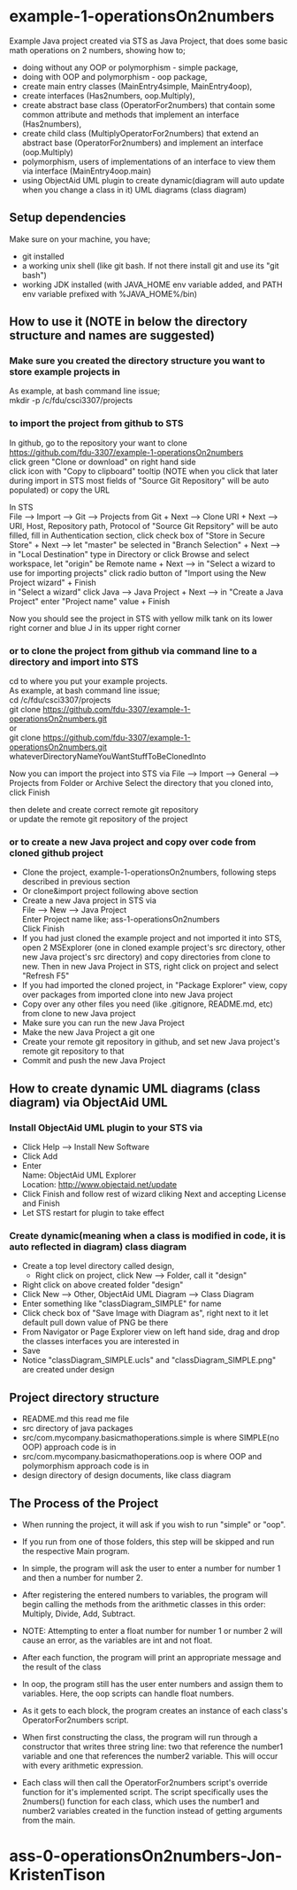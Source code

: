 # example-1-operationsOn2numbers
Example Java project created via STS as Java Project, that does some basic math operations on 2 numbers, showing how to;
- doing without any OOP or polymorphism - simple package,
- doing with OOP and polymorphism - oop package,
- create main entry classes (MainEntry4simple, MainEntry4oop),
- create interfaces (Has2numbers, oop.Multiply), 
- create abstract base class (OperatorFor2numbers) that contain some common attribute and methods that implement an interface (Has2numbers),
- create child class (MultiplyOperatorFor2numbers) that extend an abstract base (OperatorFor2numbers) and implement an interface (oop.Multiply)
- polymorphism, users of implementations of an interface to view them via interface (MainEntry4oop.main)
- using ObjectAid UML plugin to create dynamic(diagram will auto update when you change a class in it) UML diagrams (class diagram)

## Setup dependencies
Make sure on your machine, you have;
- git installed
- a working unix shell (like git bash. If not there install git and use its "git bash")
- working JDK installed (with JAVA_HOME env variable added, and PATH env variable prefixed with %JAVA_HOME%/bin)

## How to use it  (NOTE in below the directory structure and names are suggested)
### Make sure you created the directory structure you want to store example projects in
As example, at bash command line issue;<br>
mkdir -p /c/fdu/csci3307/projects

### to import the project from github to STS
In github, go to the repository your want to clone<br>
https://github.com/fdu-3307/example-1-operationsOn2numbers <br>
click green "Clone or download" on right hand side<br>
click icon with "Copy to clipboard" tooltip (NOTE when you click that later during import in STS most fields of "Source Git Repository" will be auto populated) or copy the URL

In STS<br>
File --> Import --> Git --> Projects from Git + Next --> Clone URI + Next --> URI, Host, Repository path, Protocol of "Source Git Repsitory" will be auto filled, fill in Authentication section, click check box of "Store in Secure Store" + Next --> let "master" be selected in "Branch Selection" + Next --> in "Local Destination" type in Directory or click Browse and select workspace, let "origin" be Remote name + Next  --> in "Select a wizard to use for importing projects" click radio button of "Import using the New Project wizard" + Finish<br>
in "Select a wizard" click Java --> Java Project + Next --> in "Create a Java Project" enter "Project name" value + Finish

Now you should see the project in STS with yellow milk tank on its lower right corner and blue J in its upper right corner  

### or to clone the project from github via command line to a directory and import into STS
cd to where you put your example projects.<br>
As example, at bash command line issue;<br>
cd /c/fdu/csci3307/projects <br>
git clone https://github.com/fdu-3307/example-1-operationsOn2numbers.git <br>
or<br>
git clone https://github.com/fdu-3307/example-1-operationsOn2numbers.git  whateverDirectoryNameYouWantStuffToBeClonedInto

Now you can import the project into STS via
File --> Import --> General --> Projects from Folder or Archive
Select the directory that you cloned into, click Finish 

then delete and create correct remote git repository <br>
or update the remote git repository of the project

### or to create a new Java project and copy over code from cloned github project
- Clone the project, example-1-operationsOn2numbers, following steps described in previous section
- Or clone&import project following above section
- Create a new Java project in STS via<br>
File --> New --> Java Project <br>
Enter Project name like; ass-1-operationsOn2numbers <br>
Click Finish
- If you had just cloned the example project and not imported it into STS, open 2 MSExplorer (one in cloned example project's src directory, other new Java project's src directory) and copy directories from clone to new. Then in new Java Project in STS, right click on project and select "Refresh  F5"
- If you had imported the cloned project, in "Package Explorer" view, copy over packages from imported clone into new Java project
- Copy over any other files you need (like .gitignore, README.md, etc) from clone to new Java project
- Make sure you can run the new Java Project
- Make the new Java Project a git one
- Create your remote git repository in github, and set new Java project's remote git repository to that
- Commit and push the new Java Project

## How to create dynamic UML diagrams (class diagram) via ObjectAid UML
### Install ObjectAid UML plugin to your STS via
- Click Help --> Install New Software
- Click Add
- Enter
<br> Name: ObjectAid UML Explorer
<br> Location: http://www.objectaid.net/update
- Click Finish and follow rest of wizard cliking Next and accepting License and Finish
- Let STS restart for plugin to take effect

### Create dynamic(meaning when a class is modified in code, it is auto reflected in diagram) class diagram
- Create a top level directory called design, 
    - Right click on project, click New --> Folder, call it "design"
- Right click on above created folder "design"
- Click New --> Other, ObjectAid UML Diagram --> Class Diagram
- Enter something like "classDiagram_SIMPLE" for name
- Click check box of "Save Image with Diagram as", right next to it let default pull down value of PNG be there
- From Navigator or Page Explorer view on left hand side, drag and drop the classes interfaces you are interested in
- Save
- Notice "classDiagram_SIMPLE.ucls" and "classDiagram_SIMPLE.png" are created under design

## Project directory structure
- README.md this read me file
- src directory of java packages
- src/com.mycompany.basicmathoperations.simple is where SIMPLE(no OOP) approach code is in
- src/com.mycompany.basicmathoperations.oop is where OOP and polymorphism approach code is in
- design directory of design documents, like class diagram

## The Process of the Project
- When running the project, it will ask if you wish to run "simple" or "oop".
- If you run from one of those folders, this step will be skipped and run the respective Main program.

- In simple, the program will ask the user to enter a number for number 1 and then a number for number 2.
- After registering the entered numbers to variables, the program will begin calling the methods from the arithmetic classes in this order: Multiply, Divide, Add, Subtract. 
- NOTE: Attempting to enter a float number for number 1 or number 2 will cause an error, as the variables are int and not float.
- After each function, the program will print an appropriate message and the result of the class

- In oop, the program still has the user enter numbers and assign them to variables. Here, the oop scripts can handle float numbers.
- As it gets to each block, the program creates an instance of each class's OperatorFor2numbers script.
- When first constructing the class, the program will run through a constructor that writes three string line: two that reference the number1 variable and one that references the number2 variable. This will occur with every arithmetic expression.
- Each class will then call the OperatorFor2numbers script's override function for it's implemented script. The script specifically uses the 2numbers() function for each class, which uses the number1 and number2 variables created in the function instead of getting arguments from the main.



# ass-0-operationsOn2numbers-Jon-KristenTison
